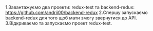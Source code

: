 1.Завантажуємо два проекти: redux-test та backend-redux: https://github.com/andrii00/backend-redux
2.Спершу запускаємо backend-redux для того щоб мати змогу звернутися до API.
3.Відкриваємо та запускаємо проект redux-test.
